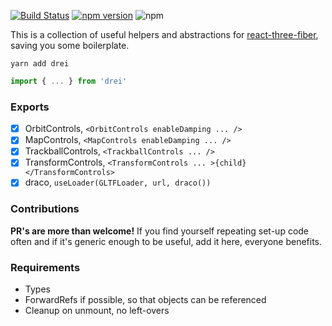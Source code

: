 [![Build Status](https://travis-ci.org/react-spring/drei.svg?branch=master)](https://travis-ci.org/react-spring/drei) [![npm version](https://badge.fury.io/js/drei.svg)](https://badge.fury.io/js/drei) ![npm](https://img.shields.io/npm/dt/drei.svg)

This is a collection of useful helpers and abstractions for [react-three-fiber](https://github.com/react-spring/react-three-fiber), saving you some boilerplate.

    yarn add drei

```jsx
import { ... } from 'drei'
```

### Exports

- [x] OrbitControls, `<OrbitControls enableDamping ... />`
- [x] MapControls, `<MapControls enableDamping ... />`
- [x] TrackballControls, `<TrackballControls ... />`
- [x] TransformControls, `<TransformControls ... >{child}</TransformControls>`
- [x] draco, `useLoader(GLTFLoader, url, draco())`

### Contributions

**PR's are more than welcome!** If you find yourself repeating set-up code often and if it's generic enough to be useful, add it here, everyone benefits.

### Requirements

- Types
- ForwardRefs if possible, so that objects can be referenced
- Cleanup on unmount, no left-overs
